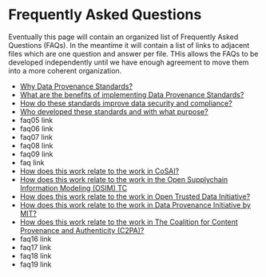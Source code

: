 # Frequently Asked Questions

Eventually this page will contain an organized list of Frequently Asked Questions (FAQs).
In the meantime it will contain a list of links to adjacent files 
which are one question and answer per file.
THis allows the FAQs to be developed independently until we have enough agreement 
to move them into a more coherent organization.

- [Why Data Provenance Standards?](faq01.md)
- [What are the benefits of implementing Data Provenance Standards?](faq02.md)
- [How do these standards improve data security and compliance?](faq03.md)
- [Who developed these standards and with what purpose?](faq04.md)
- faq05 link
- faq06 link
- faq07 link
- faq08 link
- faq09 link
- faq link
- [How does this work relate to the work in CoSAI?](./faq11.md)
- [How does this work relate to the work in the Open Supplychain Information Modeling (OSIM) TC](./faq12.md)
- [How does this work relate to the work in Open Trusted Data Initiative?](./faq13.md)
- [How does this work relate to the work in Data Provenance Initiative by MIT?](./faq14.md)
- [How does this work relate to the work in The Coalition for Content Provenance and Authenticity (C2PA)?](./faq15.md)
- faq16 link
- faq17 link
- faq18 link
- faq19 link

